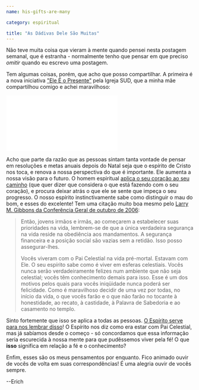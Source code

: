 ```yaml
---
name: his-gifts-are-many

category: espiritual

title: "As Dádivas Dele São Muitas"
---
```

Não teve muita coisa que vieram à mente quando pensei nesta postagem semanal, que é estranha - normalmente tenho que pensar em que preciso *omitir* quando eu escrevo uma postagem.

Tem algumas coisas, porém, que acho que posso compartilhar. A primeira é a nova iniciativa ["Ele É o Presente"](http://www.mormon.org.br/natal) pela Igreja SUD, que a minha mãe compartilhou comigo e achei maravilhoso:


<iframe src="//www.youtube-nocookie.com/embed/O1EBPF6iCas?rel=0" frameborder="0" allowfullscreen></iframe>

Acho que parte da razão que as pessoas sintam tanta vontade de pensar em resoluções e metas anuais depois do Natal seja que o espírito de Cristo nos toca, e renova a nossa perspectiva do que é importante. Ele aumenta a nossa visão para o futuro. O homem espiritual [aplica o seu coração ao seu caminho](https://www.biblegateway.com/app/) (que quer dizer que considera o que está fazendo com o seu coração), e procura deixar atrás o que ele se sente que impeça o seu progresso. O nosso espírito instinctivamente sabe como distinguir o mau do bom, e esses do excelente! Tem uma citação muito boa mesmo pelo [Larry M. Gibbons da Conferência Geral de outubro de 2006](https://www.lds.org/general-conference/2006/10/wherefore-settle-this-in-your-hearts.p24-p25?lang=por#p23):

> Então, jovens irmãos e irmãs, ao começarem a estabelecer suas prioridades na vida, lembrem-se de que a única verdadeira segurança na vida reside na obediência aos mandamentos. A segurança financeira e a posição social são vazias sem a retidão. Isso posso assegurar-lhes.
> 
> Vocês viveram com o Pai Celestial na vida pré-mortal. Estavam com Ele. O seu espírito sabe como é viver em esferas celestiais. Vocês nunca serão verdadeiramente felizes num ambiente que não seja celestial; vocês têm conhecimento demais para isso. Esse é um dos motivos pelos quais para vocês iniqüidade nunca poderá ser felicidade. Como é maravilhoso decidir de uma vez por todas, no início da vida, o que vocês farão e o que não farão no tocante à honestidade, ao recato, à castidade, à Palavra de Sabedoria e ao casamento no templo.

Sinto fortemente que isso se aplica a todas as pessoas. [O Espírito serve para nos lembrar disso](https://www.biblegateway.com/passage/?search=Jo%C3%A3o+14%3A25-26&version=ARC)! O Espírito nos diz como era estar com Pai Celestial, mas já sabíamos desde o começo - só concordamos que essa informação seria escurecida à nossa mente para que pudêssemos viver pela fé! O que **isso** significa em relação a fé e o conhecimento?

Enfim, esses são os meus pensamentos por enquanto. Fico animado ouvir de vocês de volta em suas correspondências! É uma alegria ouvir de vocês sempre.

--Erich